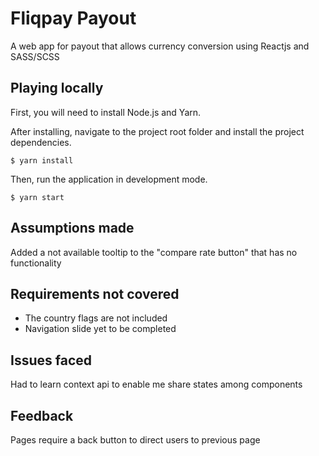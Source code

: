 # Fliqpay Payout

A web app for payout that allows currency conversion using Reactjs and SASS/SCSS

## Playing locally
First, you will need to install Node.js and Yarn.

After installing, navigate to the project root folder and install the project dependencies.

```$ yarn install```

Then, run the application in development mode.

```$ yarn start```

## Assumptions made
Added a not available tooltip to the "compare rate button" that has no functionality

## Requirements not covered
- The country flags are not included 
- Navigation slide yet to be completed

## Issues faced
Had to learn context api to enable me share states among components


## Feedback
Pages require a back button to direct users to previous page